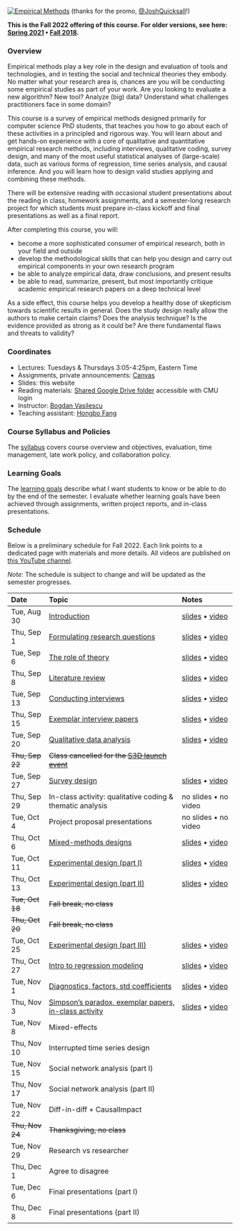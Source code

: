 [![Empirical Methods](assets/promo/promo.001.jpeg)](https://www.youtube.com/watch?v=TFkcCqmlLms "17-803 Empirical Methods")
(thanks for the promo, [@JoshQuicksall](https://twitter.com/JoshQuicksall)!)

**This is the Fall 2022 offering of this course. For older versions, see here: [Spring 2021](spring-2021/) • [Fall 2018](fall-2018/).**

### Overview

Empirical methods play a key role in the design and evaluation of tools and technologies, 
and in testing the social and technical theories they embody. No matter what your 
research area is, chances are you will be conducting some empirical studies as 
part of your work. Are you looking to evaluate a new algorithm? New tool? 
Analyze (big) data? Understand what challenges practitioners face in some domain? 

This course is a survey of empirical methods designed primarily for computer 
science PhD students, that teaches you how to go about each of these activities 
in a principled and rigorous way. 
You will learn about and get hands-on experience with a core of qualitative and 
quantitative empirical research methods, including interviews, qualitative coding, 
survey design, and many of the most useful statistical analyses of (large-scale) 
data, such as various forms of regression, time series analysis, and causal inference. 
And you will learn how to design valid studies applying and combining these methods.

There will be extensive reading with occasional student presentations about 
the reading in class, homework assignments, and a semester-long research 
project for which students must prepare in-class kickoff and final presentations 
as well as a final report.

After completing this course, you will:

-  become a more sophisticated consumer of empirical research, both in your field and outside
-  develop the methodological skills that can help you design and carry out empirical components in your own research program
-  be able to analyze empirical data, draw conclusions, and present results 
-  be able to read, summarize, present, but most importantly critique academic empirical research papers on a deep technical level

As a side effect, this course helps you develop a healthy dose of skepticism towards scientific results in general. Does the study design really allow the authors to make certain claims? Does the analysis technique? Is the evidence provided as strong as it could be? Are there fundamental flaws and threats to validity?

### Coordinates
- Lectures: Tuesdays & Thursdays 3:05-4:25pm, Eastern Time
- Assignments, private announcements: [Canvas](https://canvas.cmu.edu/courses/31674)
- Slides: this website
- Reading materials: [Shared Google Drive folder](https://drive.google.com/drive/folders/1lSOQlbw-cRmT47_itpIJkTZua_IASNgB?usp=sharing) accessible with CMU login
- Instructor: [Bogdan Vasilescu](https://bvasiles.github.io)
- Teaching assistant: [Hongbo Fang](https://www.cmu.edu/news/stories/archives/2022/june/open-source-software.html)

### Course Syllabus and Policies
The [syllabus](syllabus.md) covers course overview and objectives, evaluation, 
time management, late work policy, and collaboration policy.

### Learning Goals
The [learning goals](learning-goals.md) describe what I want students to know 
or be able to do by the end of the semester. 
I evaluate whether learning goals have been achieved through assignments, 
written project reports, and in-class presentations.


### Schedule

Below is a preliminary schedule for Fall 2022. Each link points to a dedicated page with materials and more details.
All videos are published on [this YouTube channel](https://youtube.com/playlist?list=PLuPUOEODcOmsS409iKohAewobtQswdI7M).

*Note*: The schedule is subject to change and will be updated as the semester progresses. 

| Date        		| Topic 	| Notes |
| :------------- 	|:--------|:-------- |
Tue, Aug 30 | [Introduction](pages/aug30-intro.md) | [slides](slides/01-intro.pdf) • [video](https://youtu.be/IDtePCle3Qc)
Thu, Sep 1 | [Formulating research questions](pages/sep01-rqs.md) | [slides](slides/02-rqs.pdf) • [video](https://youtu.be/tQDMPCnd7rc)
Tue, Sep 6 | [The role of theory](pages/sep06-theory.md) | [slides](slides/03-theory.pdf) • [video](https://youtu.be/NEgRVKd1zzI)
Thu, Sep 8 | [Literature review](pages/sep08-litreview.md) | [slides](slides/04-litreview.pdf) • [video](https://youtu.be/DWImirSZXaA)
Tue, Sep 13 | [Conducting interviews](pages/sep13-interviews.md) | [slides](slides/05-interviewing.pdf) • [video](https://youtu.be/OJRXFEe80Rk)
Thu, Sep 15 | [Exemplar interview papers](pages/sep15-interviews-examples.md) | [slides](slides/06-interviewing-examples.pdf) • [video](https://youtu.be/7IXzoeohyLE)
Tue, Sep 20 | [Qualitative data analysis](pages/sep20-coding.md) | [slides](slides/07-qualitative-coding.pdf) • [video](https://youtu.be/Wfi1s66Ig34)
~~Thu, Sep 22~~ | ~~Class cancelled for the [S3D launch event](https://www.cs.cmu.edu/news/2022/isr-s3d-rebrand)~~ |
Tue, Sep 27 | [Survey design](pages/sep27-surveys.md) | [slides](slides/08-survey-design.pdf) • [video](https://youtu.be/Iymyk26pOaQ)
Thu, Sep 29 | In-class activity: qualitative coding & thematic analysis | no slides • no video
Tue, Oct 4 | Project proposal presentations | no slides • no video
Thu, Oct 6 | [Mixed-methods designs](pages/oct06-mixed-methods.md) | [slides](slides/10-mixed-methods.pdf) • [video](https://youtu.be/jzjjhUwocrM)
Tue, Oct 11 | [Experimental design (part I)](pages/oct11-causal-relationships.md) | [slides](slides/11-experiments-1.pdf) • [video](https://www.youtube.com/watch?v=C8XDgb8Mxnw)
Thu, Oct 13 | [Experimental design (part II)](pages/oct13-counterbalancing.md) | [slides](slides/12-experiments-2.pdf) • [video](https://www.youtube.com/watch?v=YtyjsgWsgNU)
~~Tue, Oct 18~~ | ~~Fall break, no class~~ |
~~Thu, Oct 20~~ | ~~Fall break, no class~~ |
Tue, Oct 25 | [Experimental design (part III)](pages/oct25-experiment-stats.md) | [slides](slides/13-experiments-3.pdf) • [video](https://www.youtube.com/watch?v=Qk8vNy3m3vU)
Thu, Oct 27 | [Intro to regression modeling](pages/oct27-regression-pt1.md) | [slides](slides/14-regression-1.pdf) • [video](https://youtu.be/HTC7dPY-F34)
Tue, Nov 1 | [Diagnostics, factors, std coefficients](pages/nov01-regression-pt2.md) | [slides](slides/15-regression-2.pdf) • [video](https://www.youtube.com/watch?v=5p8wtSmwkEE)
Thu, Nov 3 | [Simpson’s paradox, exemplar papers, in-class activity](pages/nov03-regression-pt3.md) | [slides](slides/16-regression-3.pdf) • [video](https://youtu.be/icvF44USI_s)
Tue, Nov 8 | Mixed-effects |
Thu, Nov 10 | Interrupted time series design |
Tue, Nov 15 | Social network analysis (part I) |
Thu, Nov 17 | Social network analysis (part II) |
Tue, Nov 22 | Diff-in-diff + CausalImpact |
~~Thu, Nov 24~~ | ~~Thanksgiving, no class~~ |
Tue, Nov 29 | Research vs researcher |
Thu, Dec 1 | Agree to disagree |
Tue, Dec 6 | Final presentations (part I) |
Thu, Dec 8 | Final presentations (part II) |
